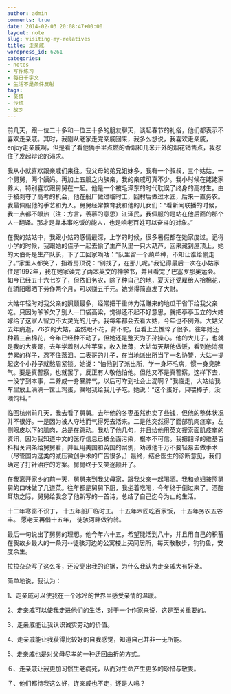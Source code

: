 ```yaml
---
author: admin
comments: true
date: 2014-02-03 20:08:47+00:00
layout: note
slug: visiting-my-relatives
title: 走亲戚
wordpress_id: 6261
categories:
- notes
- 写作练习
- 每日千字文
- 生活不是条件反射
tags:
- 亲情
- 传统
- 故乡
---
```


前几天，跟一位二十多和一位三十多的朋友聊天，谈起春节的礼俗，他们都表示不喜欢走亲戚。其时，我刚从老家走完亲戚回来，我多么想说，我喜欢走亲戚，enjoy走亲戚啊，但是看了看他俩手里点燃的香烟和几米开外的烟花销售点，我忍住了发起辩论的渴求。

我从小就喜欢跟亲戚们来往。我父母的弟兄姐妹多，我有一个叔叔，三个姑姑，一个舅舅，两个姨妈。再加上五服之内族亲，我的亲戚可真不少。我小时候在姥姥家养大，特别喜欢跟舅舅在一起。他是一个被毛泽东的时代耽误了终身的高材生。由于被剥夺了高考的机会，他在船厂做过临时工，回村后做过木匠，后来一直务农。我最佩服他的手艺和为人。舅舅经常教育我和他的儿女们：“看新闻联播的时候，我一点都不眼热（注：方言，羡慕的意思）江泽民，我佩服的是站在他后面的那个人--翻译。那才是靠本事吃饭的能人，也是咱老百姓可以奋斗的对象。”

在我的姑姑中，我跟小姑的感情最深，上学的时候，很多暑假都在她家度过。记得小学的时候，我跟她的侄子一起去偷了生产队里一只大葫芦，回来藏到屋顶上，她的大伯哥是生产队长，下了工回家嘀咕：“队里留一个葫芦种，不知让谁给偷走了。”家里人都笑了，指着房顶说：“别找了，在那儿呢。”我记得最后一次在小姑家住是1992年，我在她家读完了两本英文的神学书，并且看完了巴塞罗那奥运会。如今已经五十六七岁了，但依旧务农，除了种自己的地，夏天还受雇给人拾棉花，在骄阳曝晒下劳作两个月，可以赚五千元。她觉得简直发了大财。

大姑年轻时对我父亲的照顾最多，经常把干重体力活赚来的地瓜干省下给我父亲吃。只因为爷爷欠了别人一口袋高粱，觉得还不起不好意思，就把亭亭玉立的大姑嫁给了这家人智力不太灵光的儿子。我每年都会去看大姑，今年也不例外。大姑父去年病逝，76岁的大姑，虽然眼不花，背不驼，但看上去憔悴了很多。往年她还种着三亩棉花，今年已经种不动了，但她还是整天为子孙操心。他的大儿子，也就是我的大表哥，去年学着别人种苹果，收入微薄，大姑每天帮他做饭，看到他消瘦劳累的样子，忍不住落泪。二表哥的儿子，在当地派出所当了一名协警，大姑一提起这个小孙子就愁眉紧锁。她说：“怕他到了派出所，学一身坏毛病，惯一身臭脾气。要是真警察，也就罢了，反正有人敬他怕他。但他又不是真警察，这样下去，一没学到本事，二养成一身暴脾气，以后可咋到社会上混啊？”我临走，大姑给我车里放上满满一筐土鸡蛋，嘱咐我给我儿子吃。她说：“这个蛋好，只喂棒子，没喂饲料。”

临回杭州前几天，我去看了舅舅。去年他的冬枣虽然也卖了些钱，但他的整体状况并不很好。一是因为被人夺地而气得死去活来。二是他突然得了面部肌肉痉挛，左侧眼皮以下的肌肉，总是在跳动。我劝了他几句，并且给他用英文搜索面肌痉挛的资讯，因为我知道中文的医疗信息已被全面污染，根本不可信。我把翻译的维基百科相关词条给舅舅看，并且用美国和英国的案例，劝诫他千万不要轻易去做手术（尽管国内这类的减压微创手术的广告很多。）最终，结合医生的诊断意见，我们确定了打针治疗的方案。舅舅终于又笑逐颜开了。

在我离开家乡的前一天，舅舅来到我父母家，跟我父亲一起喝酒。我和媳妇按照舅舅的口味做了几道菜。往年都是舅舅下厨，我坐着吃喝，今年终于倒过来了。酒酣耳热之际，舅舅给我念了他新写的一首诗，总结了自己迄今为止的生活。

十二年寒窗不识丁，
十五年船厂临时工。
十五年木匠吃百家饭，
十五年务农五谷丰。
愿老天再借十五年，
徒骇河畔做钓翁。

最后一句说出了舅舅的理想。他今年六十五，希望能活到八十，并且用自己的积蓄在我故乡最大的一条河--徒骇河边的公寓楼上买间居所，每天散散步，钓钓鱼，安度余生。

拉拉杂杂写了这么多，还没亮出我的论据，为什么我认为走亲戚大有好处。

简单地说，我认为：

1、走亲戚可以使我在一个冰冷的世界里感受亲情的温暖。

2、走亲戚可以使我走进他们的生活，对于一个作家来说，这是至关重要的。

3、走亲戚能让我认识诚实劳动的价值。

4、走亲戚能让我获得比较好的自我感觉，知道自己并非一无所能。

5、走亲戚也是对父母尽孝的一种迂回曲折的方式。

６、走亲戚让我更加习惯生老病死，从而对生命产生更多的珍惜与敬畏。

７、他们都待我这么好，连亲戚也不走，还是人吗？
